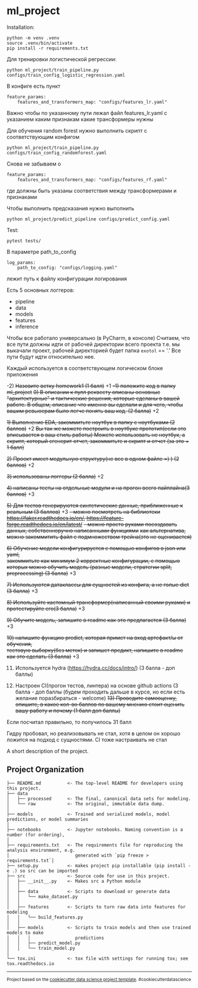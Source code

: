 ml_project
==============================

Installation: 
~~~
python -m venv .venv
source .venv/bin/activate
pip install -r requirements.txt
~~~
Для тренировки логистической регрессии:
~~~
python ml_project/train_pipeline.py configs/train_config_logistic_regression.yaml
~~~
В конфиге есть пункт 
~~~
feature_params:
    features_and_transformers_map: "configs/features_lr.yaml"
~~~
Важно чтобы по указанному пути лежал файл features_lr.yaml
c указанием каким признакам какие трансформеры нужны

Для обучения random forest нужно выполнить скрипт с
соответствующим конфигом
~~~
python ml_project/train_pipeline.py configs/train_config_randomforest.yaml
~~~
Снова не забываем о 
~~~
feature_params:
    features_and_transformers_map: "configs/features_rf.yaml"
~~~
где должны быть указаны соответствия между трансформерами и признаками


Чтобы выполнить предсказания нужно выполнить 
~~~
python ml_project/predict_pipeline configs/predict_config.yaml
~~~

Test:
~~~
pytest tests/
~~~


В параметре path_to_config
~~~
log_params:
    path_to_config: "configs/logging.yaml"
~~~ 
лежит путь к файлу конфигурации логирования

Есть 5 основных логгеров:
- pipeline
- data
- models
- features
- inference

Чтобы все работало универсально (в PyCharm, в консоле)
Считаем, что все пути должны идти от рабочей директории всего проекта т.е. мы выкачали проект, рабочей директорией будет папка `exotol` == '.'
Все пути будут идти относительно нее.

Каждый используется в соответствующем логическом блоке приложения

-2) ~~Назовите ветку homework1 (1 балл)~~ +1
~~-1) положите код в папку ml_project~~
~~0) В описании к пулл реквесту описаны основные "архитектурные" и тактические решения, которые сделаны в вашей работе. В общем, описание что именно вы сделали и для чего, чтобы вашим ревьюерам было легче понять ваш код. (2 балла)~~ +2

~~1) Выполнение EDA, закоммитьте ноутбук в папку с ноутбуками (2 баллов)~~  +2
~~Вы так же можете построить в ноутбуке прототип(если это вписывается в ваш стиль работы)
Можете использовать не ноутбук, а скрипт, который сгенерит отчет, закоммитьте и скрипт и отчет (за это + 1 балл)~~

~~2) Проект имеет модульную структуру(не все в одном файле =) ) (2 баллов)~~ +2

~~3) использованы логгеры (2 балла)~~ +2

~~4) написаны тесты на отдельные модули и на прогон всего пайплайна(3 баллов)~~ +3

~~5) Для тестов генерируются синтетические данные, приближенные к реальным (3 баллов)~~ +3
~~- можно посмотреть на библиотеки https://faker.readthedocs.io/en/, https://feature-forge.readthedocs.io/en/latest/~~
~~- можно просто руками посоздавать данных, собственноручно написанными функциями~~
~~как альтернатива, можно закоммитить файл с подмножеством трейна(это не оценивается)~~ 

~~6) Обучение модели конфигурируется с помощью конфигов в json или yaml,  
   закоммитьте как минимум 2 корректные конфигурации, с помощью которых можно 
   обучить модель (разные модели, стратегии split, preprocessing) (3 балла)~~ +3

~~7) Используются датаклассы для сущностей из конфига, а не голые dict (3 балла)~~ +3

~~8) Используйте кастомный трансформер(написанный своими руками) и протестируйте его(3 балла)~~ +3

~~9) Обучите модель, запишите в readme как это предлагается (3 балла)~~ +3

~~10) напишите функцию predict, которая примет на вход артефакт/ы от обучения,  
    тестовую выборку(без меток) и запишет предикт, напишите в readme как это сделать (3 балла)~~  +3 

11) Используется hydra  (https://hydra.cc/docs/intro/) (3 балла - доп баллы)

12) Настроен CI(прогон тестов, линтера) на основе github actions 
    (3 балла - доп баллы (будем проходить дальше в курсе, но если есть 
    желание поразбираться - welcome)
~~13) Проведите самооценку, опишите, в какое кол-во баллов по вашему мнению стоит
    оценить вашу работу и почему (1 балл доп баллы)~~

Если посчитал правильно, то получилось 31 балл

Гидру пробовал, но реализовывать не стал, хотя в целом он хорошо ложится на подход с сущностями.
CI тоже настраивать не стал


A short description of the project.

Project Organization
------------

    ├── README.md          <- The top-level README for developers using this project.
    ├── data
    │   ├── processed      <- The final, canonical data sets for modeling.
    │   └── raw            <- The original, immutable data dump.
    │
    ├── models             <- Trained and serialized models, model predictions, or model summaries
    │
    ├── notebooks          <- Jupyter notebooks. Naming convention is a number (for ordering),
    │
    ├── requirements.txt   <- The requirements file for reproducing the analysis environment, e.g.
    │                         generated with `pip freeze > requirements.txt`│
    ├── setup.py           <- makes project pip installable (pip install -e .) so src can be imported
    ├── src                <- Source code for use in this project.
    │   ├── __init__.py    <- Makes src a Python module
    │   │
    │   ├── data           <- Scripts to download or generate data
    │   │   └── make_dataset.py
    │   │
    │   ├── features       <- Scripts to turn raw data into features for modeling
    │   │   └── build_features.py
    │   │
    │   ├── models         <- Scripts to train models and then use trained models to make
    │   │   │                 predictions
    │   │   ├── predict_model.py
    │   │   └── train_model.py
    │
    └── tox.ini            <- tox file with settings for running tox; see tox.readthedocs.io


--------

<p><small>Project based on the <a target="_blank" href="https://drivendata.github.io/cookiecutter-data-science/">cookiecutter data science project template</a>. #cookiecutterdatascience</small></p>
